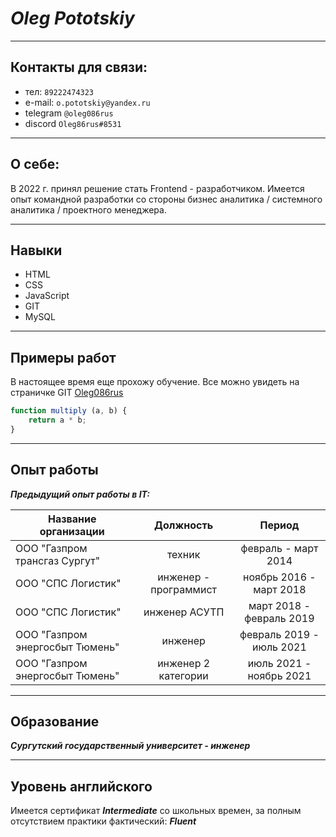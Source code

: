 # ___Oleg Pototskiy___


---


## Контакты для связи:


- тел: `89222474323`
- e-mail: `o.pototskiy@yandex.ru`
- telegram `@oleg086rus`
- discord `Oleg86rus#8531`


---


## О себе:


В 2022 г. принял решение стать Frontend - разработчиком. Имеется опыт командной разработки со стороны бизнес аналитика / системного аналитика / проектного менеджера.


---


## Навыки

- HTML
- CSS
- JavaScript
- GIT
- MySQL


---


## Примеры работ

В настоящее время еще прохожу обучение.
Все можно увидеть на страничке GIT 
[Oleg086rus](https://github.com/Oleg86rus)

```javascript
function multiply (a, b) {
    return a * b;
}
```

---


## Опыт работы

***Предыдущий опыт работы в IT:***


| Название организации            |       Должность       |           Период           |
|---------------------------------|:---------------------:|:--------------------------:|
| ООО "Газпром трансгаз Сургут"   |        техник         |    февраль - март 2014     |
| ООО "СПС Логистик"              | инженер - программист |  ноябрь 2016 - март 2018   |
| ООО "СПС Логистик"              |     инженер АСУТП     |  март 2018 - февраль 2019  |
| ООО "Газпром энергосбыт Тюмень" |        инженер        |  февраль 2019 - июль 2021  |
| ООО "Газпром энергосбыт Тюмень" |  инженер 2 категории  |  июль 2021 - ноябрь 2021   |


---


## Образование

***Сургутский государственный университет - инженер***

---

## Уровень английского

Имеется сертификат ***Intermediate*** со школьных времен, за полным отсутствием практики фактический:
***Fluent***


